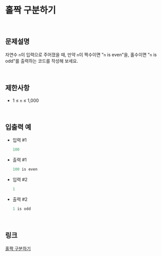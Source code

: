 # 홀짝 구분하기

<br>

## 문제설명
자연수 `n`이 입력으로 주어졌을 때, 만약 `n`이 짝수이면 "`n` is even"을, 홀수이면 "`n` is odd"를 출력하는 코드를 작성해 보세요.

<br>

## 제한사항
- 1 ≤ `n` ≤ 1,000

<br>

## 입출력 예
- 입력 #1
    ```java
    100
    ```

- 출력 #1
    ```java
    100 is even
    ```

- 입력 #2
    ```java
    1
    ```

- 출력 #2
    ```java
    1 is odd
    ```

<br>

## 링크
[홀짝 구분하기](https://school.programmers.co.kr/learn/courses/30/lessons/181944)
